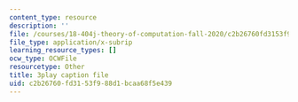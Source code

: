 ```yaml
---
content_type: resource
description: ''
file: /courses/18-404j-theory-of-computation-fall-2020/c2b26760fd3153f988d1bcaa68f5e439_3PzuSPQPEU4.vtt
file_type: application/x-subrip
learning_resource_types: []
ocw_type: OCWFile
resourcetype: Other
title: 3play caption file
uid: c2b26760-fd31-53f9-88d1-bcaa68f5e439
---
```

